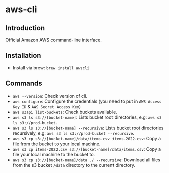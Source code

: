 # aws-cli

## Introduction

Official Amazon AWS command-line interface.

## Installation

- Install via brew: `brew install awscli`

## Commands

- `aws --version`: Check version of cli.
- `aws configure`: Configure the credentials (you need to put in `AWS Access Key ID` & `AWS Secret Access Key`)
- `aws s3api list-buckets`: Check buckets available.
- `aws s3 ls s3://[bucket-name]`: Lists bucket root directories, e.g: `aws s3 ls s3://prod-bucket`.
- `aws s3 ls s3://[bucket-name] --recursive`: Lists bucket root directories recursively, e.g: `aws s3 ls s3://prod-bucket --recursive`.
- `aws s3 cp s3://[bucket-name]/data/items.csv items-2022.csv`: Copy a file from the bucket to your local machine.
- `aws s3 cp items-2022.csv s3://[bucket-name]/data/items.csv`: Copy a file your local machine to the bucket to.
- `aws s3 cp s3://[bucket-name]/data ./ --recursive`: Download all files from the s3 bucket `/data` directory to the current directory.
